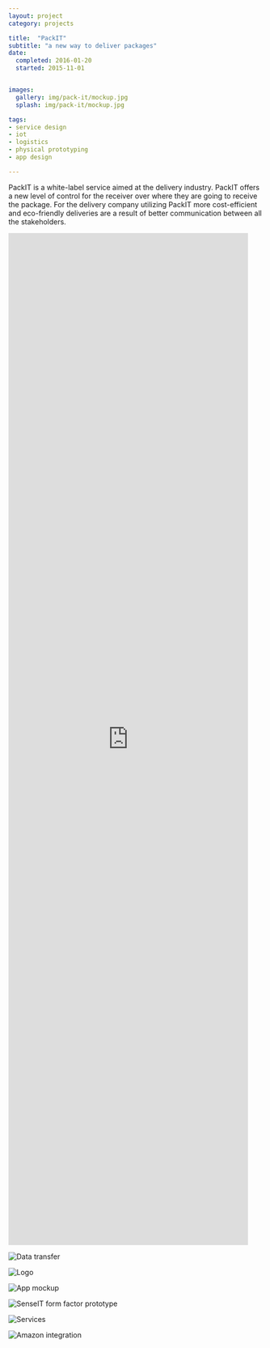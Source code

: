 ```yaml
---
layout: project
category: projects

title:  "PackIT"
subtitle: "a new way to deliver packages"
date:
  completed: 2016-01-20
  started: 2015-11-01


images:
  gallery: img/pack-it/mockup.jpg
  splash: img/pack-it/mockup.jpg

tags:
- service design
- iot
- logistics
- physical prototyping
- app design

---
```


PackIT is a white-label service aimed at the delivery industry. PackIT offers a new level of control for the receiver over where they are going to receive the package.<!--more--> For the delivery company utilizing PackIT more cost-efficient and eco-friendly deliveries are a result of better communication between all the stakeholders.


<iframe style="width:94%; height:50vh;" src="https://www.youtube.com/embed/6f6FusvXrMY" frameborder="0" allowfullscreen></iframe>

![Data transfer](../../../../img/pack-it/communication.jpg "Data transfer between user and delivery company")

![Logo](../../../../img/pack-it/logo.png "PackIT logo")

![App mockup](../../../../img/pack-it/mockup.jpg "Mock-up of app interface")

![SenseIT form factor prototype](../../../../img/pack-it/prototype.jpg "Prototype of SenseIT IoT module. Focus on shape and size.")

![Services](../../../../img/pack-it/services.jpg "Services made available")

![Amazon integration](../../../../img/pack-it/web-integration.jpg "Example of service integration with Amazon check out.")
